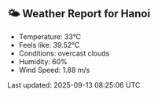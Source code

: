 <!-- WEATHER-START -->
## 🌤 Weather Report for Hanoi

- Temperature: 33°C
- Feels like: 39.52°C
- Conditions: overcast clouds
- Humidity: 60%
- Wind Speed: 1.88 m/s

Last updated: 2025-09-13 08:25:06 UTC
<!-- WEATHER-END -->
